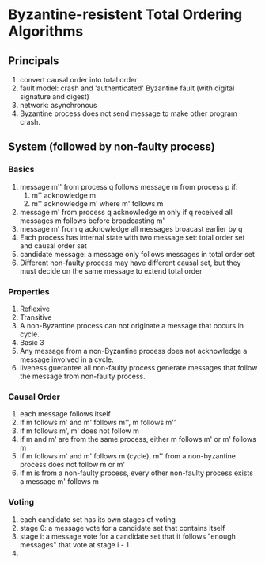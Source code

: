 Byzantine-resistent Total Ordering Algorithms
==
## Principals
1. convert causal order into total order
2. fault model: crash and 'authenticated' Byzantine fault (with digital signature and digest)
3. network: asynchronous
4. Byzantine process does not send message to make other program crash.


## System (followed by non-faulty process)
### Basics
1. message m'' from process q follows message m from process p if:
    1. m'' acknowledge m
    2. m'' acknowledge m' where m' follows m
2. message m' from process q acknowledge m only if q received all messages m follows before broadcasting m'
3. message m' from q acknowledge all messages broacast earlier by q
4. Each process has internal state with two message set: total order set and causal order set
5. candidate message: a message only follows messages in total order set
6. Different non-faulty process may have different causal set, but they must decide on the same message to extend total order

### Properties
1. Reflexive
2. Transitive
3. A non-Byzantine process can not originate a message that occurs in cycle.
4. Basic 3
5. Any message from a non-Byzantine process does not acknowledge a message involved in a cycle.
6. liveness guerantee all non-faulty process generate messages that follow the message from non-faulty process.

### Causal Order
1. each message follows itself
2. if m follows m' and m' follows m'', m follows m''
3. if m follows m', m' does not follow m
4. if m and m' are from the same process, either m follows m' or m' follows m
5. if m follows m' and m' follows m (cycle), m'' from a non-byzantine process does not follow m or m'
6. if m is from a non-faulty process, every other non-faulty process exists a message m' follows m

### Voting
1. each candidate set has its own stages of voting
2. stage 0: a message vote for a candidate set that contains itself
3. stage i: a message vote for a candidate set that it follows "enough messages" that vote at stage i - 1
4. 


